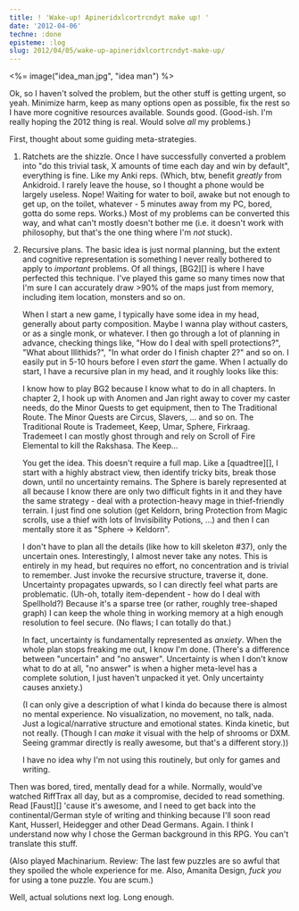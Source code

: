 ```yaml
---
title: ! 'Wake-up! Apineridxlcortrcndyt make up! '
date: '2012-04-06'
techne: :done
episteme: :log
slug: 2012/04/05/wake-up-apineridxlcortrcndyt-make-up/
---
```


<%= image("idea_man.jpg", "idea man") %>

Ok, so I haven't solved the problem, but the other stuff is getting urgent, so yeah. Minimize harm, keep as many options open as possible, fix the rest so I have more cognitive resources available. Sounds good. (Good-ish. I'm really hoping the 2012 thing is real. Would solve *all* my problems.)

First, thought about some guiding meta-strategies.

1. Ratchets are the shizzle. Once I have successfully converted a problem into "do this trivial task, X amounts of time each day and win by default", everything is fine. Like my Anki reps. (Which, btw, benefit *greatly* from Ankidroid. I rarely leave the house, so I thought a phone would be largely useless. Nope! Waiting for water to boil, awake but not enough to get up, on the toilet, whatever - 5 minutes away from my PC, bored, gotta do some reps. Works.) Most of my problems can be converted this way, and what can't mostly doesn't bother me (i.e. it doesn't work with philosophy, but that's the one thing where I'm *not* stuck).

2. Recursive plans. The basic idea is just normal planning, but the extent and cognitive representation is something I never really bothered to apply to *important* problems. Of all things, [BG2][] is where I have perfected this technique. I've played this game so many times now that I'm sure I can accurately draw >90% of the maps just from memory, including item location, monsters and so on.

   When I start a new game, I typically have some idea in my head, generally about party composition. Maybe I wanna play without casters, or as a single monk, or whatever. I then go through a lot of planning in advance, checking things like, "How do I deal with spell protections?", "What about Illithids?", "In what order do I finish chapter 2?" and so on. I easily put in 5-10 hours before I even *start* the game. When I actually do start, I have a recursive plan in my head, and it roughly looks like this:

   I know how to play BG2 because I know what to do in all chapters. In chapter 2, I hook up with Anomen and Jan right away to cover my caster needs, do the Minor Quests to get equipment, then to The Traditional Route. The Minor Quests are Circus, Slavers, ... and so on. The Traditional Route is Trademeet, Keep, Umar, Sphere, Firkraag. Trademeet I can mostly ghost through and rely on Scroll of Fire Elemental to kill the Rakshasa. The Keep...

   You get the idea. This doesn't require a full map. Like a [quadtree][], I start with a highly abstract view, then identify tricky bits, break those down, until no uncertainty remains. The Sphere is barely represented at all because I know there are only two difficult fights in it and they have the same strategy - deal with a protection-heavy mage in thief-friendly terrain. I just find one solution (get Keldorn, bring Protection from Magic scrolls, use a thief with lots of Invisibility Potions, ...) and then I can mentally store it as "Sphere -> Keldorn".

   I don't have to plan all the details (like how to kill skeleton #37), only the uncertain ones. Interestingly, I almost never take any notes. This is entirely in my head, but requires no effort, no concentration and is trivial to remember. Just invoke the recursive structure, traverse it, done. Uncertainty propagates upwards, so I can directly feel what parts are problematic. (Uh-oh, totally item-dependent - how do I deal with Spellhold?) Because it's a sparse tree (or rather, roughly tree-shaped graph) I can keep the whole thing in working memory at a high enough resolution to feel secure. (No flaws; I can totally do that.) 

   In fact, uncertainty is fundamentally represented as *anxiety*. When the whole plan stops freaking me out, I know I'm done. (There's a difference between "uncertain" and "no answer". Uncertainty is when I don't know what to do at all, "no answer" is when a higher meta-level has a complete solution, I just haven't unpacked it yet. Only uncertainty causes anxiety.)

   (I can only give a description of what I kinda do because there is almost no mental experience. No visualization, no movement, no talk, nada. Just a logical/narrative structure and emotional states. Kinda kinetic, but not really. (Though I can *make* it visual with the help of shrooms or DXM. Seeing grammar directly is really awesome, but that's a different story.))

   I have no idea why I'm not using this routinely, but only for games and writing.

Then was bored, tired, mentally dead for a while. Normally, would've watched RiffTrax all day, but as a compromise, decided to read something. Read [Faust][] 'cause it's awesome, and I need to get back into the continental/German style of writing and thinking because I'll soon read Kant, Husserl, Heidegger and other Dead Germans. Again. I think I understand now why I chose the German background in this RPG. You can't translate this stuff.

(Also played Machinarium. Review: The last few puzzles are so awful that they spoiled the whole experience for me. Also, Amanita Design, *fuck you* for using a tone puzzle. You are scum.)

Well, actual solutions next log. Long enough.
